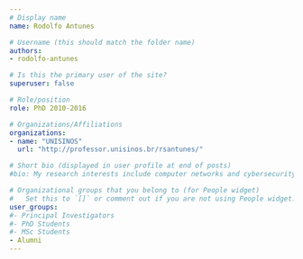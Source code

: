 ```yaml
---
# Display name
name: Rodolfo Antunes

# Username (this should match the folder name)
authors:
- rodolfo-antunes

# Is this the primary user of the site?
superuser: false

# Role/position
role: PhD 2010-2016

# Organizations/Affiliations
organizations:
- name: "UNISINOS"
  url: "http://professor.unisinos.br/rsantunes/"

# Short bio (displayed in user profile at end of posts)
#bio: My research interests include computer networks and cybersecurity.

# Organizational groups that you belong to (for People widget)
#   Set this to `[]` or comment out if you are not using People widget.
user_groups:
#- Principal Investigators
#- PhD Students
#- MSc Students
- Alumni
---
```

